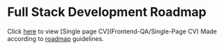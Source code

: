 # Full Stack Development Roadmap 
Click [here](https://fector101.github.io/Full-Stack-Dev-Roadmap/) to view [Single page CV](Frontend-QA/Single-Page CV) Made according to [roadmap](https://roadmap.sh/projects/single-page-cv)  guidelines.
